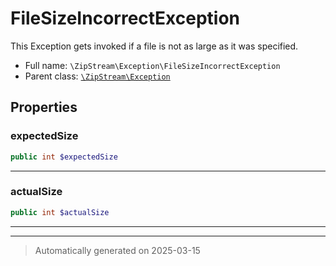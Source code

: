 
# FileSizeIncorrectException

This Exception gets invoked if a file is not as large as it was specified.



* Full name: `\ZipStream\Exception\FileSizeIncorrectException`
* Parent class: [`\ZipStream\Exception`](../Exception.md)



## Properties


### expectedSize



```php
public int $expectedSize
```






***

### actualSize



```php
public int $actualSize
```






***



***
> Automatically generated on 2025-03-15
